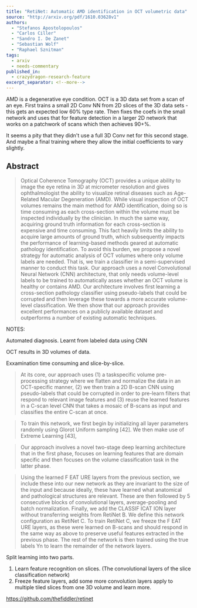 ```yaml
---
title: "RetiNet: Automatic AMD identification in OCT volumetric data"
source: "http://arxiv.org/pdf/1610.03628v1"
authors:
  - "Stefanos Apostolopoulos"
  - "Carlos Ciller"
  - "Sandro I. De Zanet"
  - "Sebastian Wolf"
  - "Raphael Sznitman"
tags:
  - arxiv
  - needs-commentary
published_in:
  - crazydragon-research-feature
excerpt_separator: <!--more-->
---
```


AMD is a degenerative eye condition. OCT is a 3D data set from a scan of an eye.
First trains a small 2D Conv NN from 2D slices of the 3D data sets - this gets an
expected low 60% type rate. Then fixes the coefs in the small network and uses
that for feature detection in a larger 2D network that works on a patchwork of
scans which then achieves 90+%.

It seems a pity that they didn't use a full 3D Conv net for this second stage.
And maybe a final training where they allow the initial coefficients to vary slightly.

<!--more-->

## Abstract
>   Optical Coherence Tomography (OCT) provides a unique ability to image the eye
> retina in 3D at micrometer resolution and gives ophthalmologist the ability to
> visualize retinal diseases such as Age-Related Macular Degeneration (AMD).
> While visual inspection of OCT volumes remains the main method for AMD
> identification, doing so is time consuming as each cross-section within the
> volume must be inspected individually by the clinician. In much the same way,
> acquiring ground truth information for each cross-section is expensive and time
> consuming. This fact heavily limits the ability to acquire large amounts of
> ground truth, which subsequently impacts the performance of learning-based
> methods geared at automatic pathology identification. To avoid this burden, we
> propose a novel strategy for automatic analysis of OCT volumes where only
> volume labels are needed. That is, we train a classifier in a semi-supervised
> manner to conduct this task. Our approach uses a novel Convolutional Neural
> Network (CNN) architecture, that only needs volume-level labels to be trained
> to automatically asses whether an OCT volume is healthy or contains AMD. Our
> architecture involves first learning a cross-section pathology classifier using
> pseudo-labels that could be corrupted and then leverage these towards a more
> accurate volume-level classification. We then show that our approach provides
> excellent performances on a publicly available dataset and outperforms a number
> of existing automatic techniques.
>

NOTES:

Automated diagnosis. Learnt from labeled data using CNN

OCT results in 3D volumes of data.

Exxamination time consuming and slice-by-slice.

> At its core, our approach uses (1) a taskspecific volume pre-processing
> strategy where we flatten and normalize the data in an OCT-specific manner,
> (2) we then train a 2D B-scan CNN using pseudo-labels that could be corrupted
> in order to pre-learn filters that respond to relevant image features and (3)
> reuse the learned features in a C-scan level CNN that takes a mosaic of
> B-scans as input and classifies the entire C-scan at once.

>To train this network, we first begin by initializing all layer parameters randomly using Glorot Uniform
sampling [42]. We then make use of Extreme Learning [43],

>Our
approach involves a novel two-stage deep learning architecture that in the first phase, focuses on
learning features that are domain specific and then focuses on the volume classification task in the
latter phase.

>Using the learned F EAT URE layers from the previous section,
we include these into our new network as they are invariant to the size of the input and because
ideally, these have learned what anatomical and pathological structures are relevant. These are then
followed by 5 consecutive blocks of convolutional layers, average-pooling and batch normalization.
Finally, we add the CLASSIF ICAT ION layer without transferring weights from RetiNet B. We
define this network configuration as RetiNet C.
To train RetiNet C, we freeze the F EAT URE layers, as these were learned on B-scans and should
respond in the same way as above to preserve useful features extracted in the previous phase. The
rest of the network is then trained using the true labels Yn to learn the remainder of the network
layers.

Split learning into two parts.
1. Learn feature recognition on slices. (The convolutional layers of the slice classification network)
2. Freeze feature layers, add some more convolution layers apply to multiple tiled slices from one 3D volume and learn more.

 https://github.com/thefiddler/retinet
